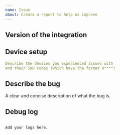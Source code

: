 ```yaml
---
name: Issue
about: Create a report to help us improve
---
```


<!-- Before you open a new issue, search through the existing issues to see if others have had the same problem.

Issues not containing the minimum requirements will be closed:

- Issues without a description (using the header is not good enough) will be closed.
- Issues without debug logging will be closed.
- Issues without configuration will be closed

-->

## Version of the integration

<!-- If you are not using the newest version, download and try that before opening an issue
If you are unsure about the version check the const.py file.
-->

## Device setup

```yaml
Describe the devices you experienced issues with 
and their SKU codes (which have the format H****)
```

## Describe the bug

A clear and concise description of what the bug is.

## Debug log

<!-- To enable debug logs check this https://www.home-assistant.io/components/logger/ -->

```text

Add your logs here.

```
